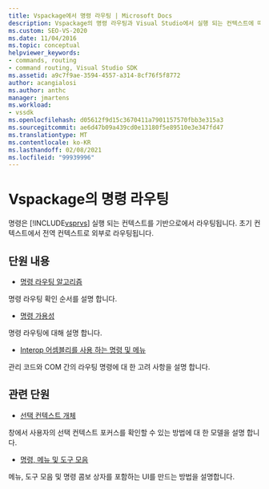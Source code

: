 ```yaml
---
title: Vspackage에서 명령 라우팅 | Microsoft Docs
description: Vspackage의 명령 라우팅과 Visual Studio에서 실행 되는 컨텍스트에 따라 명령이 라우팅되는 방법에 대해 알아봅니다.
ms.custom: SEO-VS-2020
ms.date: 11/04/2016
ms.topic: conceptual
helpviewer_keywords:
- commands, routing
- command routing, Visual Studio SDK
ms.assetid: a9c7f9ae-3594-4557-a314-8cf76f5f8772
author: acangialosi
ms.author: anthc
manager: jmartens
ms.workload:
- vssdk
ms.openlocfilehash: d05612f9d15c3670411a7901157570fbb3e315a3
ms.sourcegitcommit: ae6d47b09a439cd0e13180f5e89510e3e347fd47
ms.translationtype: MT
ms.contentlocale: ko-KR
ms.lasthandoff: 02/08/2021
ms.locfileid: "99939996"
---
```

# <a name="command-routing-in-vspackages"></a>Vspackage의 명령 라우팅
명령은 [!INCLUDE[vsprvs](../../code-quality/includes/vsprvs_md.md)] 실행 되는 컨텍스트를 기반으로에서 라우팅됩니다. 초기 컨텍스트에서 전역 컨텍스트로 외부로 라우팅됩니다.

## <a name="in-this-section"></a>단원 내용
- [명령 라우팅 알고리즘](../../extensibility/internals/command-routing-algorithm.md)

 명령 라우팅 확인 순서를 설명 합니다.

- [명령 가용성](../../extensibility/internals/command-availability.md)

 명령 라우팅에 대해 설명 합니다.

- [Interop 어셈블리를 사용 하는 명령 및 메뉴](../../extensibility/internals/commands-and-menus-that-use-interop-assemblies.md)

 관리 코드와 COM 간의 라우팅 명령에 대 한 고려 사항을 설명 합니다.

## <a name="related-sections"></a>관련 단원
- [선택 컨텍스트 개체](../../extensibility/internals/selection-context-objects.md)

 창에서 사용자의 선택 컨텍스트 포커스를 확인할 수 있는 방법에 대 한 모델을 설명 합니다.

- [명령, 메뉴 및 도구 모음](../../extensibility/internals/commands-menus-and-toolbars.md)

 메뉴, 도구 모음 및 명령 콤보 상자를 포함하는 UI를 만드는 방법을 설명합니다.
